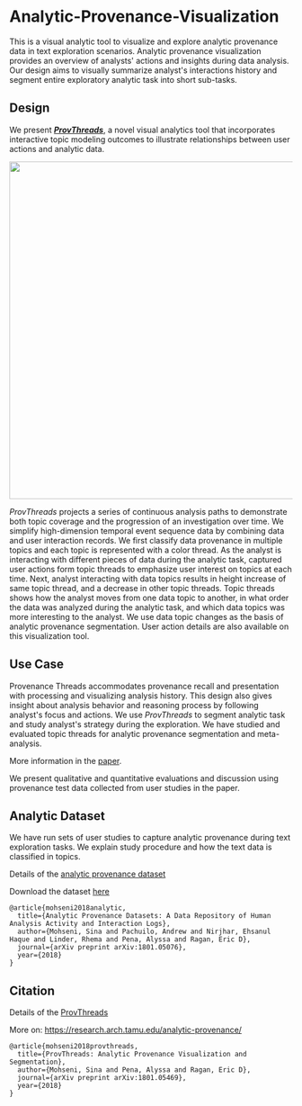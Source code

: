 # Analytic-Provenance-Visualization

This is a visual analytic tool to visualize and explore analytic provenance data in text exploration scenarios. 
Analytic provenance visualization provides an overview of analysts' actions and insights during data analysis.
Our design aims to visually summarize analyst's interactions history and segment entire exploratory analytic task into short sub-tasks.


## Design

We present [**_ProvThreads_**](http://people.tamu.edu/~sina.mohseni/threads), a novel visual analytics tool that incorporates interactive topic modeling outcomes to illustrate relationships between user actions and analytic data.

<img src="http://people.tamu.edu/~sina.mohseni/webpage/threads.png" width=600px />

_ProvThreads_ projects a series of continuous analysis paths to demonstrate both topic coverage and the progression of an investigation over time.
We simplify high-dimension temporal event sequence data by combining data and user interaction records.
We first classify data provenance in multiple topics and each topic is represented with a color thread. 
As the analyst is interacting with different pieces of data during the analytic task, captured user actions form topic threads to emphasize user interest on topics at each time.
Next, analyst interacting with data topics results in height increase of same topic thread, and a decrease in other topic threads.
Topic threads shows how the analyst moves from one data topic to another, in what order the data was analyzed during the analytic task, and which data topics was more interesting to the analyst.
We use data topic changes as the basis of analytic provenance segmentation.
User action details are also available on this visualization tool.

## Use Case

Provenance Threads accommodates provenance recall and presentation with processing and visualizing analysis history.
This design also gives insight about analysis behavior and reasoning process by following analyst's focus and actions. 
We use _ProvThreads_ to segment analytic task and study analyst's strategy during the exploration.
We have studied and evaluated topic threads for analytic provenance segmentation and meta-analysis. 

More information in the [paper](http://people.tamu.edu/~sina.mohseni/papers/Provenance%20threads%20mohseni%20shortpaper.pdf).

We present qualitative and quantitative evaluations and discussion using provenance test data collected from user studies in the paper.

## Analytic Dataset

We have run sets of user studies to capture analytic provenance during text exploration tasks. 
We explain study procedure and how the text data is classified in topics. 

Details of the [analytic provenance dataset](http://people.tamu.edu/~sina.mohseni/papers/Dataset.pdf)

Download the dataset [here](https://research.arch.tamu.edu/analytic-provenance/datasets)

```
@article{mohseni2018analytic,
  title={Analytic Provenance Datasets: A Data Repository of Human Analysis Activity and Interaction Logs},
  author={Mohseni, Sina and Pachuilo, Andrew and Nirjhar, Ehsanul Haque and Linder, Rhema and Pena, Alyssa and Ragan, Eric D},
  journal={arXiv preprint arXiv:1801.05076},
  year={2018}
}
```

## Citation 
Details of the [ProvThreads](http://people.tamu.edu/~sina.mohseni/papers/Provenance%20threads%20mohseni%20shortpaper.pdf)

More on: https://research.arch.tamu.edu/analytic-provenance/

```
@article{mohseni2018provthreads,
  title={ProvThreads: Analytic Provenance Visualization and Segmentation},
  author={Mohseni, Sina and Pena, Alyssa and Ragan, Eric D},
  journal={arXiv preprint arXiv:1801.05469},
  year={2018}
}
```


